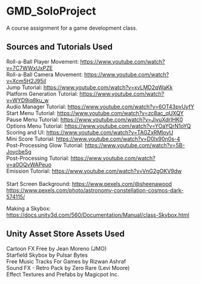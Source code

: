 # GMD_SoloProject
A course assignment for a game development class.

## Sources and Tutorials Used
Roll-a-Ball Player Movement: https://www.youtube.com/watch?v=7C7WWxUxPZE<br>
Roll-a-Ball Camera Movement: https://www.youtube.com/watch?v=Xcm5H2J95iI<br>
Jump Tutorial: https://www.youtube.com/watch?v=xvLMD2qWaKk<br>
Platform Generation Tutorial: https://www.youtube.com/watch?v=WYD9iq8ku_w<br>
Audio Manager Tutorial: https://www.youtube.com/watch?v=6OT43pvUyfY<br>
Start Menu Tutorial: https://www.youtube.com/watch?v=zc8ac_qUXQY<br>
Pause Menu Tutorial: https://www.youtube.com/watch?v=JivuXdrIHK0<br>
Options Menu Tutorial: https://www.youtube.com/watch?v=YOaYQrN1oYQ<br>
Scoring and UI: https://www.youtube.com/watch?v=TAGZxRMloyU<br>
Mini Score Tutorial: https://www.youtube.com/watch?v=D0lx90n0s-4<br>
Post-Processing Glow Tutorial: https://www.youtube.com/watch?v=5B-JoycbeSg<br>
Post-Processing Tutorial: https://www.youtube.com/watch?v=a0OQvWAPeuo<br>
Emission Tutorial: https://www.youtube.com/watch?v=VnG2gOKV9dw<br>
<br>
Start Screen Background: https://www.pexels.com/@sheenawood<br>
https://www.pexels.com/photo/astronomy-constellation-cosmos-dark-574115/<br>

Making a Skybox: https://docs.unity3d.com/560/Documentation/Manual/class-Skybox.html<br>

## Unity Asset Store Assets Used
Cartoon FX Free by Jean Moreno (JMO)<br>
Starfield Skybox by Pulsar Bytes<br>
Free Music Tracks For Games by Rizwan Ashraf<br>
Sound FX - Retro Pack by Zero Rare (Levi Moore)<br>
Effect Textures and Prefabs by Magicpot Inc.
